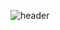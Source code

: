 ![header](https://capsule-render.vercel.app/api?type=transparent&color=auto&height=300&section=header&text=Welcome%20To%20hanbyeol00&fontSize=90)
